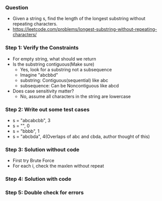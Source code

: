 ### Question

* Given a string s, find the length of the longest substring without repeating characters.
* https://leetcode.com/problems/longest-substring-without-repeating-characters/

### Step 1: Verify the Constraints

* For empty string, what should we return
* Is the substring contiguous(Make sure)
  * Yes, look for a substring not a subsequence
  * Imagine "abcbbd"
  * substring: Contiguous(sequential) like abc
  * subsequence: Can be Noncontiguous like abcd
* Does case sensitivity matter?
  * No, assume all characters in the string are lowercase

### Step 2: Write out some test cases

* s = "abcabcbb", 3
* s = "", 0
* s = "bbbb", 1
* s = "abcbda", 4(Overlaps of abc and cbda, author thought of this)

### Step 3: Solution without code

* First try Brute Force
* For each i, check the maxlen without repeat
### Step 4: Solution with code

### Step 5: Double check for errors